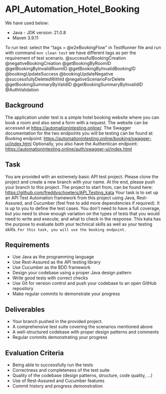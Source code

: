 # API_Automation_Hotel_Booking

We have used below:
* Java - JDK version: 21.0.8
* Maven 3.9.11

To run test:
select the "tags = @e2eBookingFlow" in TestRunner file and run with command `mvn clean test`
we have different tags as per the requirement of test scenario.
@successfulBookingCreation
@negativeBookingCreation
@getBookingByRoomID
@getBookingByInvalidRoomID
@getBookingByInvalidBookingID
@bookingUpdateSuccess
@bookingUpdateNegative
@successfullyDeletedWithId
@negativeScenarioForDelete
@getBookingSummaryByValidID
@getBookingSummaryByInvalidID
@AuthValidation

## Background
The application under test is a simple hotel booking website where you can book a room and also send a form with a request.
The website can be accessed at https://automationintesting.online/.
The Swagger documentation for the two endpoints you will be testing can be found at:
Booking endpoint: https://automationintesting.online/booking/swagger-ui/index.html
Optionally, you also have the Authentican endpoint: https://automationintesting.online/auth/swagger-ui/index.html

## Task
You are provided with an extremely basic API test project.
Please clone the project and create a new branch with your name. At the end, please push your branch to this project.
The project to start from, can be found here: https://github.com/freddyschoeters/API_Testing_kata
Your task is to set up an API Test Automation framework from this project using Java, Rest-Assured, and Cucumber (feel free to add more dependencies if required).
It is up to you to define the test cases. You don’t need to have a full coverage, but you need to show enough variation on the types of tests that you would need to write and execute, and what to check in the response.
This kata has the purpose to evaluate both your technical skills as well as your testing skills.
`For this task, you will use the booking endpoint.`

## Requirements
* Use Java as the programming language
* Use Rest-Assured as the API testing library
* Use Cucumber as the BDD framework
* Design your codebase using a proper Java design pattern
* Write good tests with correct checks
* Use Git for version control and push your codebase to an open GitHub repository
* Make regular commits to demonstrate your progress


## Deliverables
* Your branch pushed in the provided project.
* A comprehensive test suite covering the scenarios mentioned above
* A well-structured codebase with proper design patterns and comments
* Regular commits demonstrating your progress

## Evaluation Criteria
* Being able to successfully run the tests
* Correctness and completeness of the test suite
* Quality of the codebase (design patterns, structure, code quality, …)
* Use of Rest-Assured and Cucumber features
* Commit history and progress demonstration
